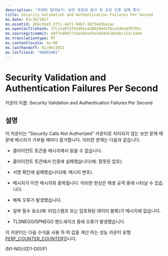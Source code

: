 ```yaml
---
description: '자세히 알아보기: 보안 유효성 검사 및 초당 인증 실패 횟수'
title: Security Validation and Authentication Failures Per Second
ms.date: 03/30/2017
ms.assetid: 266c3bd3-2ffc-4471-94b7-3675443be1ac
ms.openlocfilehash: 77c11e8f47b5d91ea38030841f6ca33ba0f0795c
ms.sourcegitcommit: ddf7edb67715a5b9a45e3dd44536dabc153c1de0
ms.translationtype: MT
ms.contentlocale: ko-KR
ms.lasthandoff: 02/06/2021
ms.locfileid: "99803401"
---
```

# <a name="security-validation-and-authentication-failures-per-second"></a>Security Validation and Authentication Failures Per Second

카운터 이름: Security Validation and Authentication Failures Per Second  
  
## <a name="description"></a>설명  

 이 카운터는 "Security Calls Not Authorized" 카운터로 처리되지 않는 보안 문제 때문에 메시지가 거부될 때마다 증가합니다. 이러한 문제는 다음과 같습니다.  
  
- 클라이언트 토큰을 메시지에서 읽을 수 없습니다.  
  
- 클라이언트 토큰에서 인증에 실패했습니다(예: 잘못된 암호).  
  
- 서명 확인에 실패했습니다(예: 메시지 변조).  
  
- 메시지가 이전 메시지와 중복됩니다. 이러한 현상은 재생 공격 중에 나타날 수 있습니다.  
  
- 해독 오류가 발생했습니다.  
  
- 일부 필수 요소(예: 타임스탬프 또는 암호화된 데이터 블록)가 메시지에 없습니다.  
  
- TLSNEGO/SPNEGO 핸드셰이크 중에 오류가 발생했습니다.  
  
 이 카운터는 다음 수식을 사용 하 여 값을 계산 하는 성능 카운터 유형 [PERF_COUNTER_COUNTER](/previous-versions/windows/it-pro/windows-server-2003/cc740048(v=ws.10))입니다.  
  
 (N1-N0)/((D1-D0)/F)
